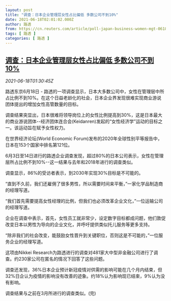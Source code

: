 ```yaml
---
layout: post
title: "调查：日本企业管理层女性占比偏低 多数公司不到10%"
date: 2021-06-18T02:01:02.000Z
author: 路透
from: https://cn.reuters.com/article/poll-japan-business-women-mgt-0618-idCNKCS2DU04S
tags: [ 路透 ]
categories: [ 路透 ]
---
```

<!--1623981662000-->
[调查：日本企业管理层女性占比偏低 多数公司不到10%](https://cn.reuters.com/article/poll-japan-business-women-mgt-0618-idCNKCS2DU04S)
------

<div>
<div><i>2021-06-18T01:30:45Z</i></div><p>路透东京6月18日 - 路透的一项调查显示，日本大多数公司中，女性在管理层中所占比例不到10%。在这个日益老龄化的社会，日本企业界发现很难实现商业游说团体提出的增加女性高管数量的目标。</p><p>调查结果突显出，日本很难将领导岗位上的女性比例提高到30%，这是日本最大的商业游说团体--经济团体连合会(Keidanren)发起的“女性经济学”运动的目标之一。该运动旨在赋予女性权力。</p><p>在世界经济论坛(World Economic Forum)发布的2020年全球性别平等报告中，日本在153个国家中排名第121位。</p><p>6月3日至14日进行的路透企业调查发现，超过80%的日本公司表示，女性在管理层所占比例不到10%--这一结果与去年和2018年进行的调查类似。</p><p>调查显示，86%的受访者表示，到2030年实现30%目标是不可能的。</p><p>“直到不久前，我们还雇佣了很多男性，所以需要时间来平衡，”一家化学品制造商的经理写道。</p><p>“我们首先需要提高女性经理的比例，但我们也必须改革企业文化，”一位运输公司的经理写道。</p><p>企业在调查中表示，首先，女性员工就非常少，设定数字目标都成问题，他们敦促改变日本以男性为导向的企业文化，并呼吁提供类似托儿服务等更多支持。</p><p>“除非我们的社会改变，能鼓励女性晋升到关键职位，否则这是不可能的，”一位服务企业的经理写道。</p><p>这项由Nikkei Research为路透进行的调查对481家大中型非金融公司进行了调查。约230家公司在匿名的情况下回答了这些问题。</p><p>调查还发现，36%日本企业预计新冠疫情对供需的影响可能在几个月内结束，但32%日企认为疫情的影响没有改善的迹象。约18%认为影响现已结束，9%认为没有影响。</p><p>调查结果与之前在3月所进行的调查类似。(完)</p>
</div>
